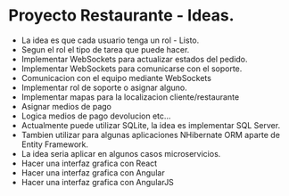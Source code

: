 # Proyecto Restaurante - Ideas.
- La idea es que cada usuario tenga un rol - Listo.
- Segun el rol el tipo de tarea que puede hacer.
- Implementar WebSockets para actualizar estados del pedido.
- Implementar WebSockets para comunicarse con el soporte.
- Comunicacion con el equipo mediante WebSockets
- Implementar rol de soporte o asignar alguno.
- Implementar mapas para la localizacion cliente/restaurante
- Asignar medios de pago
- Logica medios de pago devolucion etc...
- Actualmente puede utilizar SQLite, la idea es implementar SQL Server.
- Tambien utilizar para algunas aplicaciones NHibernate ORM aparte de Entity Framework.
- La idea seria aplicar en algunos casos microservicios.
- Hacer una interfaz grafica con React
- Hacer una interfaz grafica con Angular
- Hacer una interfaz grafica con AngularJS